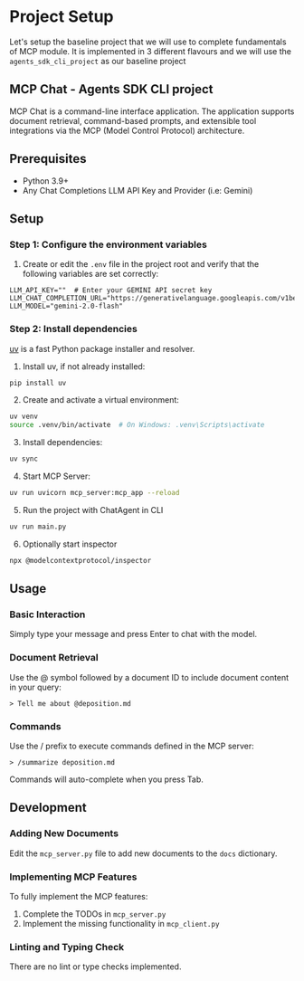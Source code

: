 # Project Setup

Let's setup the baseline project that we will use to complete fundamentals of MCP module. It is implemented in 3 different flavours and we will use the `agents_sdk_cli_project` as our baseline project

## MCP Chat - Agents SDK CLI project

MCP Chat is a command-line interface application. The application supports document retrieval, command-based prompts, and extensible tool integrations via the MCP (Model Control Protocol) architecture.

## Prerequisites

- Python 3.9+
- Any Chat Completions LLM API Key and Provider (i.e: Gemini)

## Setup

### Step 1: Configure the environment variables

1. Create or edit the `.env` file in the project root and verify that the following variables are set correctly:

```
LLM_API_KEY=""  # Enter your GEMINI API secret key
LLM_CHAT_COMPLETION_URL="https://generativelanguage.googleapis.com/v1beta/openai/"
LLM_MODEL="gemini-2.0-flash"
```

### Step 2: Install dependencies

[uv](https://github.com/astral-sh/uv) is a fast Python package installer and resolver.

1. Install uv, if not already installed:

```bash
pip install uv
```

2. Create and activate a virtual environment:

```bash
uv venv
source .venv/bin/activate  # On Windows: .venv\Scripts\activate
```

3. Install dependencies:

```bash
uv sync
```

4. Start MCP Server:
```bash
uv run uvicorn mcp_server:mcp_app --reload
```

5. Run the project with ChatAgent in CLI

```bash
uv run main.py
```

6. Optionally start inspector

```bash
npx @modelcontextprotocol/inspector
```

## Usage

### Basic Interaction

Simply type your message and press Enter to chat with the model.

### Document Retrieval

Use the @ symbol followed by a document ID to include document content in your query:

```
> Tell me about @deposition.md
```

### Commands

Use the / prefix to execute commands defined in the MCP server:

```
> /summarize deposition.md
```

Commands will auto-complete when you press Tab.

## Development

### Adding New Documents

Edit the `mcp_server.py` file to add new documents to the `docs` dictionary.

### Implementing MCP Features

To fully implement the MCP features:

1. Complete the TODOs in `mcp_server.py`
2. Implement the missing functionality in `mcp_client.py`

### Linting and Typing Check

There are no lint or type checks implemented.
